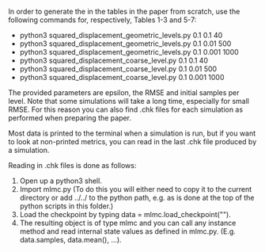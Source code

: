 In order to generate the in the tables in the paper from scratch, use the following commands for, respectively, Tables 1-3 and 5-7:
* python3 squared_displacement_geometric_levels.py 0.1 0.1 40
* python3 squared_displacement_geometric_levels.py 0.1 0.01 500
* python3 squared_displacement_geometric_levels.py 0.1 0.001 1000
* python3 squared_displacement_coarse_level.py 0.1 0.1 40
* python3 squared_displacement_coarse_level.py 0.1 0.01 500
* python3 squared_displacement_coarse_level.py 0.1 0.001 1000

The provided parameters are epsilon, the RMSE and initial samples per level. Note that some simulations will take a long time, especially for small RMSE. For this reason you can also find .chk files for each simulation as performed when preparing the paper.

Most data is printed to the terminal when a simulation is run, but if you want to look at non-printed metrics, you can read in the last .chk file produced by a simulation.

Reading in .chk files is done as follows:
1) Open up a python3 shell.
2) Import mlmc.py (To do this you will either need to copy it to the current directory or add ../../ to the python path, e.g. as is done at the top of the python scripts in this folder.)
3) Load the checkpoint by typing data = mlmc.load_checkpoint("<checkpoint-file-name>").
4) The resulting object is of type mlmc and you can call any instance method and read internal state values as defined in mlmc.py. (E.g. data.samples, data.mean(), ...).
